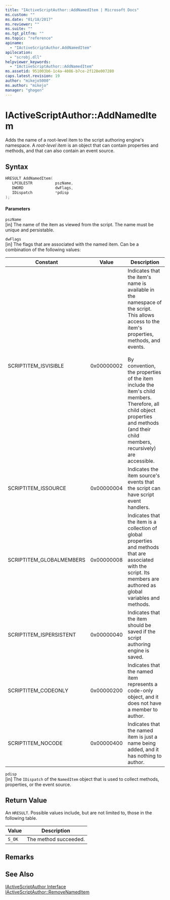 ```yaml
---
title: "IActiveScriptAuthor::AddNamedItem | Microsoft Docs"
ms.custom: ""
ms.date: "01/18/2017"
ms.reviewer: ""
ms.suite: ""
ms.tgt_pltfrm: ""
ms.topic: "reference"
apiname: 
  - "IActiveScriptAuthor.AddNamedItem"
apilocation: 
  - "scrobj.dll"
helpviewer_keywords: 
  - "IActiveScriptAuthor::AddNamedItem"
ms.assetid: 951003b6-1c4a-4086-b7ce-2f128e007280
caps.latest.revision: 19
author: "mikejo5000"
ms.author: "mikejo"
manager: "ghogen"
---
```

# IActiveScriptAuthor::AddNamedItem
Adds the name of a root-level item to the script authoring engine's namespace. A *root-level item* is an object that can contain properties and methods, and that can also contain an event source.  
  
## Syntax  
  
```cpp
HRESULT AddNamedItem(  
   LPCOLESTR          pszName,  
   DWORD              dwFlags,  
   IDispatch          *pdisp  
);  
```  
  
#### Parameters  
 `pszName`  
 [in] The name of the item as viewed from the script. The name must be unique and persistable.  
  
 `dwFlags`  
 [in] The flags that are associated with the named item. Can be a combination of the following values:  
  
|Constant|Value|Description|  
|--------------|-----------|-----------------|  
|SCRIPTITEM_ISVISIBLE|0x00000002|Indicates that the item's name is available in the namespace of the script. This allows access to the item's properties, methods, and events.<br /><br /> By convention, the properties of the item include the item's child members. Therefore, all child object properties and methods (and their child members, recursively) are accessible.|  
|SCRIPTITEM_ISSOURCE|0x00000004|Indicates the item source's events that the script can have script event handlers.|  
|SCRIPTITEM_GLOBALMEMBERS|0x00000008|Indicates that the item is a collection of global properties and methods that are associated with the script. Its members are authored as global variables and methods.|  
|SCRIPTITEM_ISPERSISTENT|0x00000040|Indicates that the item should be saved if the script authoring engine is saved.|  
|SCRIPTITEM_CODEONLY|0x00000200|Indicates that the named item represents a code-only object, and it does not have a member to author.|  
|SCRIPTITEM_NOCODE|0x00000400|Indicates that the named item is just a name being added, and it has nothing to author.|  
  
 `pdisp`  
 [in] The `IDispatch` of the `NamedItem` object that is used to collect methods, properties, or the event source.  
  
## Return Value  
 An `HRESULT`. Possible values include, but are not limited to, those in the following table.  
  
|Value|Description|  
|-----------|-----------------|  
|`S_OK`|The method succeeded.|  
  
## Remarks  
  
## See Also  
 [IActiveScriptAuthor Interface](../../winscript/reference/iactivescriptauthor-interface.md)   
 [IActiveScriptAuthor::RemoveNamedItem](../../winscript/reference/iactivescriptauthor-removenameditem.md)